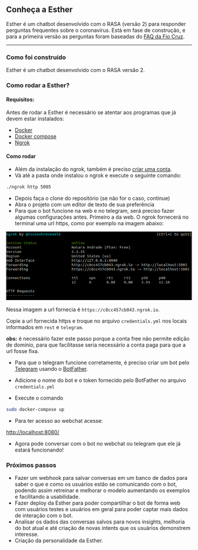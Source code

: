 ## Conheça a Esther

Esther é um chatbot desenvolvido com o RASA (versão 2) para responder perguntas frequentes sobre o coronavírus. Está em fase de construção, e para a primeira versão as perguntas foram baseadas do [FAQ da Fio Cruz](https://mooc.campusvirtual.fiocruz.br/rea/coronavirus/faq.html).


__________________________


### Como foi construído

Esther é um chatbot desenvolvido com o RASA versão 2. 


### Como rodar a Esther?

#### Requisitos:

Antes de rodar a Esther é necessário se atentar aos programas que já devem estar instalados:

- [Docker](https://docs.docker.com/engine/install/ubuntu/)
- [Docker compose](https://docs.docker.com/compose/install/)
- [Ngrok](https://ngrok.com/download)


#### Como rodar

- Além da instalação do ngrok, também é preciso [criar uma conta](https://ngrok.com/).
- Vá até a pasta onde instalou o ngrok e execute o seguinte comando:

```bash
./ngrok http 5005
```

- Depois faça o clone do repositório (se não for o caso, continue)
- Abra o projeto com um editor de texto de sua preferência
- Para que o bot funcione na web e no telegram, será preciso fazer algumas configurações antes.
Primeiro a da web. O ngrok fornecerá no terminal uma url https, como por exemplo na imagem abaixo:

![ngrok terminal](img/ngrok.png)

Nessa imagem a url fornecia é `https://c8cc457cb043.ngrok.io`. 

Copie a url fornecida https e troque no arquivo `credentials.yml` nos locais informados em `rest` e `telegram`.

**obs:** é necessário fazer este passo porque a conta free não permite edição de domínio, para que facilitasse seria necessário a conta paga para que a url fosse fixa.

- Para que o telegram funcione corretamente, é preciso criar um bot pelo [Telegram](https://rasa.com/docs/rasa/connectors/telegram/) usando o [BotFather](https://t.me/botfather).
- Adicione o nome do bot e o token fornecido pelo BotFather no arquivo `credentials.yml`

- Execute o comando 

```bash
sudo docker-compose up
```


- Para ter acesso ao webchat acesse:

[http://localhost:8080/](http://localhost:8080/)

- Agora pode conversar com o bot no webchat ou telegram que ele já estará funcionando!


### Próximos passos

- Fazer um webhook para salvar conversas em um banco de dados para saber o que e como os usuários estão se comunicando com o bot, podendo assim retreinar e melhorar o modelo aumentando os exemplos e facilitando a usabilidade.
- Fazer deploy da Esther para poder compartilhar o bot de forma web com usuários testes e usuários em geral para poder captar mais dados de interação com o bot. 
- Analisar os dados das conversas salvos para novos insights, melhoria do bot atual e até criação de novas intents que os usuários demonstrem interesse.
- Criação da personalidade da Esther.
